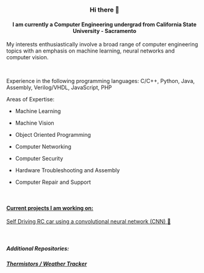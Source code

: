 ### <div align="center" style="margin-left: 10px;">Hi there 👋</div>

 #### <div align="center" style="margin-left: 10px;">I am currently a Computer Engineering undergrad from California State University - Sacramento </div>

My interests enthusiastically involve a broad range of computer engineering topics with an emphasis on machine learning, neural networks and computer vision.

<br>

Experience in the following programming languages: 
C/C++, Python, Java, Assembly, Verilog/VHDL, JavaScript, PHP

Areas of Expertise:

- Machine Learning 

- Machine Vision

- Object Oriented Programming

- Computer Networking

- Computer Security

- Hardware Troubleshooting and Assembly 

- Computer Repair and Support

<br>

#### <u>Current projects I am working on: </u><br/>
<a href="https://github.com/csus-cpe190-191-team2/Team2"> Self Driving RC car using a convolutional neural network (CNN) :robot: </a><br/>


##### <br/><br/>Additional Repositories:<br/>
##### <a href="https://bitbucket.org/thermistors/src/src/master/">Thermistors / Weather Tracker</a>
<!--
**RyanAboueljoud/RyanAboueljoud** is a ✨ _special_ ✨ repository because its `README.md` (this file) appears on your GitHub profile.

Here are some ideas to get you started:

- 🔭 I’m currently working on ...
- 🌱 I’m currently learning ...
- 👯 I’m looking to collaborate on ...
- 🤔 I’m looking for help with ...
- 💬 Ask me about ...
- 📫 How to reach me: ...
- 😄 Pronouns: ...
- ⚡ Fun fact: ...
-->
